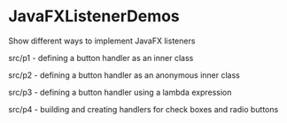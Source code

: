 # JavaFXListenerDemos
Show different ways to implement JavaFX listeners

 src/p1 - defining a button handler as an inner class

 src/p2 - defining a button handler as an anonymous inner class

 src/p3 - defining a button handler using a lambda expression

 src/p4 - building and creating handlers for check boxes and radio buttons
